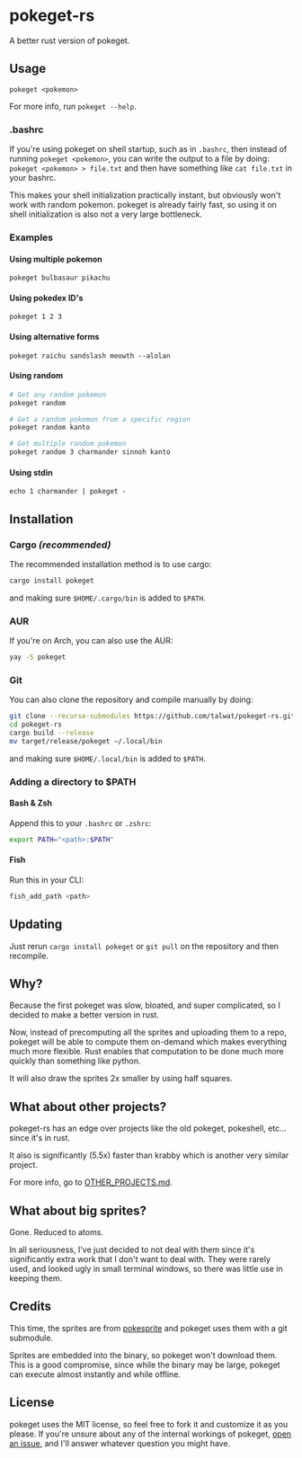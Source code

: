 # pokeget-rs

A better rust version of pokeget.

## Usage

`pokeget <pokemon>`

For more info, run `pokeget --help`.

### .bashrc

If you're using pokeget on shell startup, such as in `.bashrc`,
then instead of running `pokeget <pokemon>`, you can write the output
to a file by doing: `pokeget <pokemon> > file.txt`
and then have something like `cat file.txt` in your bashrc.

This makes your shell initialization practically instant, but obviously
won't work with random pokemon. pokeget is already fairly fast,
so using it on shell initialization is also not a very large bottleneck.

### Examples

#### Using multiple pokemon

`pokeget bulbasaur pikachu`

#### Using pokedex ID's

`pokeget 1 2 3`

#### Using alternative forms

`pokeget raichu sandslash meowth --alolan`

#### Using random
```bash
# Get any random pokemon
pokeget random

# Get a random pokemon from a specific region
pokeget random kanto

# Get multiple random pokemon
pokeget random 3 charmander sinnoh kanto
```

#### Using stdin
`echo 1 charmander | pokeget -`


## Installation

### Cargo *(recommended)*

The recommended installation method is to use cargo:

```sh
cargo install pokeget
```

and making sure `$HOME/.cargo/bin` is added to `$PATH`.

### AUR

If you're on Arch, you can also use the AUR:

```sh
yay -S pokeget
```

### Git

You can also clone the repository and compile manually by doing:

```sh
git clone --recurse-submodules https://github.com/talwat/pokeget-rs.git
cd pokeget-rs
cargo build --release
mv target/release/pokeget ~/.local/bin
```

and making sure `$HOME/.local/bin` is added to `$PATH`.

### Adding a directory to $PATH

#### Bash & Zsh

Append this to your `.bashrc` or `.zshrc`:

```sh
export PATH="<path>:$PATH"
```

#### Fish

Run this in your CLI:

```sh
fish_add_path <path>
```

## Updating

Just rerun `cargo install pokeget` or `git pull` on the repository and then recompile.

## Why?

Because the first pokeget was slow, bloated, and super complicated, so I decided to make a better version in rust.

Now, instead of precomputing all the sprites and uploading them to a repo, pokeget will
be able to compute them on-demand which makes everything much more flexible.
Rust enables that computation to be done much more quickly than something like python.

It will also draw the sprites 2x smaller by using half squares.

## What about other projects?

pokeget-rs has an edge over projects like the old pokeget, pokeshell, etc... since it's in rust.

It also is significantly (5.5x) faster than krabby which is another very similar project.

For more info, go to [OTHER_PROJECTS.md](OTHER_PROJECTS.md).

## What about big sprites?

Gone. Reduced to atoms.

In all seriousness, I've just decided to not deal with them since it's significantly
extra work that I don't want to deal with. They were rarely used, and looked ugly
in small terminal windows, so there was little use in keeping them.

## Credits

This time, the sprites are from [pokesprite](https://github.com/msikma/pokesprite) and pokeget uses them with a git submodule.

Sprites are embedded into the binary, so pokeget won't download them. This is a good compromise,
since while the binary may be large, pokeget can execute almost instantly and while offline.

## License

pokeget uses the MIT license, so feel free to fork it and customize it as you please.
If you're unsure about any of the internal workings of pokeget, [open an issue](https://github.com/talwat/pokeget-rs/issues),
and I'll answer whatever question you might have.
